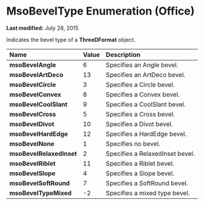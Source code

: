 
# MsoBevelType Enumeration (Office)

 **Last modified:** July 28, 2015

Indicates the bevel type of a  **ThreeDFormat** object.


|**Name**|**Value**|**Description**|
|:-----|:-----|:-----|
| **msoBevelAngle**|6|Specifies an Angle bevel.|
| **msoBevelArtDeco**|13|Specifies an ArtDeco bevel.|
| **msoBevelCircle**|3|Specifies a Circle bevel.|
| **msoBevelConvex**|8|Specifies a Convex bevel.|
| **msoBevelCoolSlant**|9|Specifies a CoolSlant bevel.|
| **msoBevelCross**|5|Specifies a Cross bevel.|
| **msoBevelDivot**|10|Specifies a Divot bevel.|
| **msoBevelHardEdge**|12|Specifies a HardEdge bevel.|
| **msoBevelNone**|1|Specifies no bevel.|
| **msoBevelRelaxedInset**|2|Specifies a RelaxedInset bevel.|
| **msoBevelRiblet**|11|Specifies a Riblet bevel.|
| **msoBevelSlope**|4|Specifies a Slope bevel.|
| **msoBevelSoftRound**|7|Specifies a SoftRound bevel.|
| **msoBevelTypeMixed**|-2|Specifies a mixed type bevel.|
